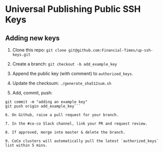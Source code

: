 Universal Publishing Public SSH Keys
======


Adding new keys
----


1. Clone this repo:
```git clone git@github.com:Financial-Times/up-ssh-keys.git```

2. Create a branch:
```git checkout -b add_example_key```

3. Append the public key (with comment) to `authorized_keys`.

4. Update the checksum:
```./generate_sha512sum.sh```

5. Add, commit, push:
```git add .
git commit -m "adding an example key"
git push origin add_example_key```

6. On Github, raise a pull request for your branch.

7. In the #co-co Slack channel, link your PR and request review.

8. If approved, merge into master & delete the branch.

9. CoCo clusters will automatically pull the latest `authorized_keys` list within 5 mins.

